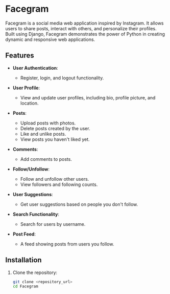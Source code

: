 # Facegram

Facegram is a social media web application inspired by Instagram. It allows users to share posts, interact with others, and personalize their profiles. Built using Django, Facegram demonstrates the power of Python in creating dynamic and responsive web applications.

## Features

- **User Authentication**: 
  - Register, login, and logout functionality.

- **User Profile**:
  - View and update user profiles, including bio, profile picture, and location.

- **Posts**:
  - Upload posts with photos.
  - Delete posts created by the user.
  - Like and unlike posts.
  - View posts you haven't liked yet.

- **Comments**:
  - Add comments to posts.

- **Follow/Unfollow**:
  - Follow and unfollow other users.
  - View followers and following counts.

- **User Suggestions**:
  - Get user suggestions based on people you don't follow.

- **Search Functionality**:
  - Search for users by username.

- **Post Feed**:
  - A feed showing posts from users you follow.

## Installation

1. Clone the repository:
   ```bash
   git clone <repository_url>
   cd Facegram

